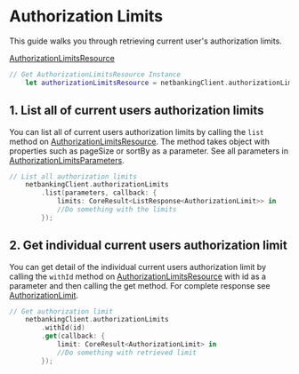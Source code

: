 # Authorization Limits

This guide walks you through retrieving current user's authorization limits.

[AuthorizationLimitsResource](../CSNetbankingSDK/AuthorizationLimitsResource.swift)

```swift
// Get AuthorizationLimitsResource Instance
    let authorizationLimitsResource = netbankingClient.authorizationLimits
```

## 1\. List all of current users authorization limits

You can list all of current users authorization limits by calling the `list` method on [AuthorizationLimitsResource](../CSNetbankingSDK/AuthorizationLimitsResource.swift). The method takes object with properties such as pageSize or sortBy as a parameter. See all parameters in [AuthorizationLimitsParameters](../CSNetbankingSDK/AuthorizationLimitsParameters.swift).

```swift
// List all authorization limits
    netbankingClient.authorizationLimits
        .list(parameters, callback: {
            limits: CoreResult<ListResponse<AuthorizationLimit>> in
            //Do something with the limits
        });
```

## 2\. Get individual current users authorization limit

You can get detail of the individual current users authorization limit by calling the `withId` method on [AuthorizationLimitsResource](../CSNetbankingSDK/AuthorizationLimitsResource.swift) with id as a parameter and then calling the get method. For complete response see [AuthorizationLimit](../CSNetbankingSDK/AuthorizationLimit.swift).

```swift
// Get authorization limit
    netbankingClient.authorizationLimits
        .withId(id)
        .get(callback: {
            limit: CoreResult<AuthorizationLimit> in
            //Do something with retrieved limit
        });
```
